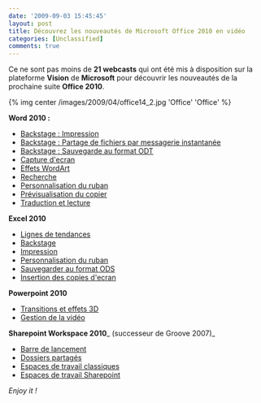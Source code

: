 ```yaml
---
date: '2009-09-03 15:45:45'
layout: post
title: Découvrez les nouveautés de Microsoft Office 2010 en vidéo
categories: [Unclassified]
comments: true
---
```


Ce ne sont pas moins de **21 webcasts** qui ont été mis à disposition sur la plateforme **Vision** de **Microsoft** pour découvrir les nouveautés de la prochaine suite **Office 2010**.

{% img center /images/2009/04/office14_2.jpg 'Office' 'Office' %}

**Word 2010 :**
	
  * [Backstage : Impression](http://www.microsoft.com/france/vision/Technet-tv/Webcast.aspx?eid=9d4a7d4d-5d7b-4365-b167-1851d99a2ce7)
  * [Backstage : Partage de fichiers par messagerie instantanée](http://www.microsoft.com/france/vision/Technet-tv/Webcast.aspx?eid=efe40cf0-1da2-479b-b6d8-800a76a9ae51)
  * [Backstage : Sauvegarde au format ODT](http://www.microsoft.com/france/vision/Technet-tv/Webcast.aspx?eid=8dc29501-ce80-46ba-8473-71c19396a2e8)
  * [Capture d'ecran](http://www.microsoft.com/france/vision/Technet-tv/Webcast.aspx?eid=79567360-ddc5-4211-8efc-ef16696cbedd)
  * [Effets WordArt](http://www.microsoft.com/france/vision/Technet-tv/Webcast.aspx?eid=b3793e8f-af82-4581-8217-fb22e6cc603f)
  * [Recherche](http://www.microsoft.com/france/vision/Technet-tv/Webcast.aspx?eid=6329382b-b574-4ed4-bfd2-e612ab123430)
  * [Personnalisation du ruban](http://www.microsoft.com/france/vision/Technet-tv/Webcast.aspx?eid=e5db384e-b9ca-4301-bb7f-f528d5823969)
  * [Prévisualisation du copier](http://www.microsoft.com/france/vision/Technet-tv/Webcast.aspx?eid=1883d21b-8047-4fc7-9d2c-716928b79662)
  * [Traduction et lecture](http://www.microsoft.com/france/vision/Technet-tv/Webcast.aspx?eid=4a5634ed-1822-472a-b09b-cbab8ffdc176)

**Excel 2010**
	
  * [Lignes de tendances](http://www.microsoft.com/france/vision/Technet-tv/Webcast.aspx?eid=03f33cdc-022a-4377-8fd2-7a5b26df9ab7)
  * [Backstage](http://www.microsoft.com/france/vision/Technet-tv/Webcast.aspx?eid=1685bc4e-d68a-4830-a9db-0be8bf4cef2a)
  * [Impression](http://www.microsoft.com/france/vision/Technet-tv/Webcast.aspx?eid=d65b5e95-de7f-4e90-a0be-68285c0e0dcd)
  * [Personnalisation du ruban](http://www.microsoft.com/france/vision/Technet-tv/Webcast.aspx?eid=be479d24-f763-472e-9507-a7a0cc3dc6a2)
  * [Sauvegarder au format ODS](http://www.microsoft.com/france/vision/Technet-tv/Webcast.aspx?eid=9dad34b9-9bb8-4b62-abc5-b78c421c1eba)
  * [Insertion des copies d'ecran](http://www.microsoft.com/france/vision/WebcastTechnet.aspx?eid=099129c2-c11e-4a77-9bde-b447ec2f9611)

**Powerpoint 2010**
	
  * [Transitions et effets 3D](http://www.microsoft.com/france/vision/Technet-tv/Webcast.aspx?eid=6bfcc3c5-4bc0-4e69-96b6-7b75fce6363f)
  * [Gestion de la vidéo](http://www.microsoft.com/france/vision/Technet-tv/Webcast.aspx?eid=2c697371-52b3-470a-95dd-90f41fb16cf0)

**Sharepoint Workspace 2010**_ (successeur de Groove 2007)_
	
  * [Barre de lancement](http://www.microsoft.com/france/vision/Technet-tv/Webcast.aspx?eid=0629ae45-f450-430b-ac0c-665dedd605a2)
  * [Dossiers partagés](http://www.microsoft.com/france/vision/Technet-tv/Webcast.aspx?eid=0fc5da3d-1bd6-462e-aeb1-f8e3448864fd)
  * [Espaces de travail classiques](http://www.microsoft.com/france/vision/Technet-tv/Webcast.aspx?eid=64a551f3-4384-4203-8747-49c0d2ee310a)
  * [Espaces de travail Sharepoint](http://www.microsoft.com/france/vision/Technet-tv/Webcast.aspx?eid=a5ccac42-e5c7-479c-a034-679f032783bd)

_Enjoy it !_
